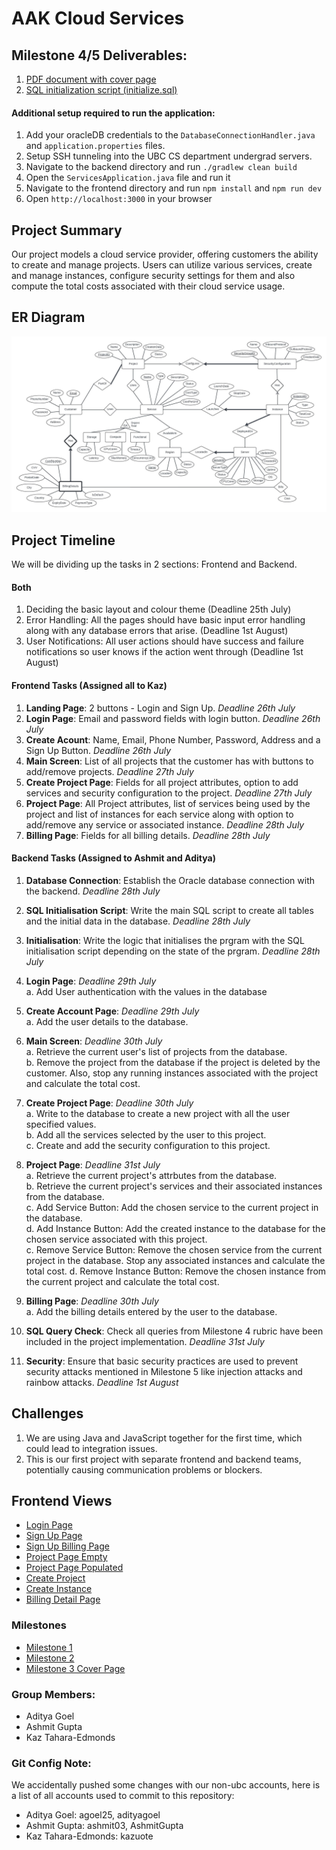 # AAK Cloud Services

## Milestone 4/5 Deliverables:
1. [PDF document with cover page](./docs/milestone_4.pdf)
2. [SQL initialization script (initialize.sql)](./backend/services/src/main/java/com/cloud/services/database/initialize.sql)


#### Additional setup required to run the application:
1. Add your oracleDB credentials to the `DatabaseConnectionHandler.java` and `application.properties` files.
2. Setup SSH tunneling into the UBC CS department undergrad servers.
3. Navigate to the backend directory and run `./gradlew clean build`
4. Open the `ServicesApplication.java` file and run it
5. Navigate to the frontend directory and run `npm install` and `npm run dev`
6. Open `http://localhost:3000` in your browser

## Project Summary
Our project models a cloud service provider, offering customers the ability to create and manage projects. Users can utilize various services, create and manage instances, configure security settings for them and also compute the total costs associated with their cloud service usage.

## ER Diagram
![ER Diagram](./docs/erd.jpeg)

## Project Timeline
We will be dividing up the tasks in 2 sections: Frontend and Backend.

#### Both
1) Deciding the basic layout and colour theme (Deadline 25th July)
2) Error Handling: All the pages should have basic input error handling along with any database errors that arise. (Deadline 1st August)
3) User Notifications: All user actions should have success and failure notifications so user knows if the action went through (Deadline 1st August)

#### Frontend Tasks (Assigned all to Kaz)
1) **Landing Page**: 2 buttons - Login and Sign Up. *Deadline 26th July*
2) **Login Page**: Email and password fields with login button. *Deadline 26th July*
3) **Create Acount**: Name, Email, Phone Number, Password, Address and a Sign Up Button. *Deadline 26th July*
4) **Main Screen**: List of all projects that the customer has with buttons to add/remove projects. *Deadline 27th July*
5) **Create Project Page**: Fields for all project attributes, option to add services and security configuration to the project. *Deadline 27th July*
6) **Project Page**: All Project attributes, list of services being used by the project and list of instances for each service along with option to add/remove any service or associated instance. *Deadline 28th July*
7) **Billing Page**: Fields for all billing details. *Deadline 28th July*

#### Backend Tasks (Assigned to Ashmit and Aditya)
1. **Database Connection**: Establish the Oracle database connection with the backend. *Deadline 28th July*
2. **SQL Initialisation Script**: Write the main SQL script to create all tables and the initial data in the database. *Deadline 28th July*
3. **Initialisation**: Write the logic that initialises the prgram with the SQL initialisation script depending on the state of the prgram. *Deadline 28th July*
4. **Login Page**:  *Deadline 29th July*   
    a. Add User authentication with the values in the database

5. **Create Account Page**:  *Deadline 29th July*  
    a. Add the user details to the database.  

6. **Main Screen**:  *Deadline 30th July*  
    a. Retrieve the current user's list of projects from the database.  
    b. Remove the project from the database if the project is deleted by the customer. Also, stop any running instances associated with the project and calculate the total cost.

7. **Create Project Page**:  *Deadline 30th July*   
    a. Write to the database to create a new project with all the user specified values.  
    b. Add all the services selected by the user to this project.  
    c. Create and add the security configuration to this project.

8. **Project Page**:  *Deadline 31st July*   
    a. Retrieve the current project's attrbutes from the database.  
    b. Retrieve the current project's services and their associated instances from the database.  
    c. Add Service Button: Add the chosen service to the current project in the database.  
    d. Add Instance Button: Add the created instance to the database for the chosen service associated with this project.  
    c. Remove Service Button: Remove the chosen service from the current project in the database. Stop any associated instances and calculate the total cost.
    d. Remove Instance Button: Remove the chosen instance from the current project and calculate the total cost.

9. **Billing Page**: *Deadline 30th July*   
    a. Add the billing details entered by the user to the database.

10. **SQL Query Check**: Check all queries from Milestone 4 rubric have been included in the project implementation. *Deadline 31st July*

11. **Security**: Ensure that basic security practices are used to prevent security attacks mentioned in Milestone 5 like injection attacks and rainbow attacks. *Deadline 1st August*

## Challenges
1.	We are using Java and JavaScript together for the first time, which could lead to integration issues.
2.	This is our first project with separate frontend and backend teams, potentially causing communication problems or blockers.

## Frontend Views
- [Login Page](./docs/frontend_views/LoginPage.png)
- [Sign Up Page](./docs/frontend_views/SignUpPage.png)
- [Sign Up Billing Page](./docs/frontend_views/SignUpBillingPage.png)
- [Project Page Empty](./docs/frontend_views/ProjectPageEmpty.png)
- [Project Page Populated](./docs/frontend_views/ProjectPagePopulated.png)
- [Create Project](./docs/frontend_views/CreateProject.png)
- [Create Instance](./docs/frontend_views/CreateInstance.png)
- [Billing Detail Page](./docs/frontend_views/BillingDetailPage.png)

### Milestones
- [Milestone 1](./docs/milestone_1.pdf)
- [Milestone 2](./docs/milestone_2.pdf)
- [Milestone 3 Cover Page](./docs/milestone_3_cover.pdf)

### Group Members:
- Aditya Goel
- Ashmit Gupta
- Kaz Tahara-Edmonds

### Git Config Note:
We accidentally pushed some changes with our non-ubc accounts, here is a list of all accounts used to commit to this repository:
- Aditya Goel: agoel25, adityagoel
- Ashmit Gupta: ashmit03, AshmitGupta
- Kaz Tahara-Edmonds: kazuote